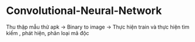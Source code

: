 # Convolutional-Neural-Network

Thu thập mẫu thử apk	->  Binary to image	 -> Thực hiện train và thực hiện tìm kiếm , phát hiện, phân loại mã độc

